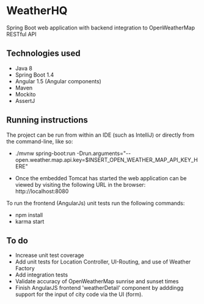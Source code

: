 WeatherHQ
==============
Spring Boot web application with backend integration to OpenWeatherMap RESTful API

Technologies used
--------------
* Java 8
* Spring Boot 1.4
* Angular 1.5 (Angular components)
* Maven
* Mockito
* AssertJ

Running instructions
--------------------
The project can be run from within an IDE (such as IntelliJ) or directly from the command-line, like so:
* ./mvnw spring-boot:run -Drun.arguments="--open.weather.map.api.key=$INSERT_OPEN_WEATHER_MAP_API_KEY_HERE"

* Once the embedded Tomcat has started the web application can be viewed by visiting the following URL in the browser:
http://localhost:8080


To run the frontend (AngularJs) unit tests run the following commands:
* npm install
* karma start

To do
--------------
* Increase unit test coverage
* Add unit tests for Location Controller, UI-Routing, and use of Weather Factory
* Add integration tests
* Validate accuracy of OpenWeatherMap sunrise and sunset times
* Finish AngularJS frontend 'weatherDetail' component by adddingg support for the input of city code via the UI (form).